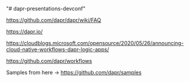"# dapr-presentations-devconf" 

https://github.com/dapr/dapr/wiki/FAQ

https://dapr.io/ 

https://cloudblogs.microsoft.com/opensource/2020/05/26/announcing-cloud-native-workflows-dapr-logic-apps/

https://github.com/dapr/workflows

Samples from here -> https://github.com/dapr/samples
